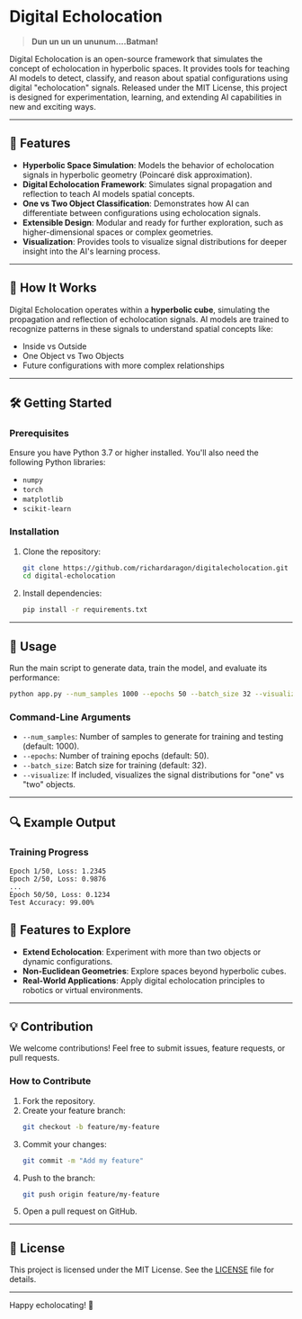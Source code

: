# Digital Echolocation

> **Dun un un un ununum....Batman!**

Digital Echolocation is an open-source framework that simulates the concept of echolocation in hyperbolic spaces. It provides tools for teaching AI models to detect, classify, and reason about spatial configurations using digital "echolocation" signals. Released under the MIT License, this project is designed for experimentation, learning, and extending AI capabilities in new and exciting ways.

---

## 🚀 Features

- **Hyperbolic Space Simulation**: Models the behavior of echolocation signals in hyperbolic geometry (Poincaré disk approximation).
- **Digital Echolocation Framework**: Simulates signal propagation and reflection to teach AI models spatial concepts.
- **One vs Two Object Classification**: Demonstrates how AI can differentiate between configurations using echolocation signals.
- **Extensible Design**: Modular and ready for further exploration, such as higher-dimensional spaces or complex geometries.
- **Visualization**: Provides tools to visualize signal distributions for deeper insight into the AI's learning process.

---

## 📖 How It Works

Digital Echolocation operates within a **hyperbolic cube**, simulating the propagation and reflection of echolocation signals. AI models are trained to recognize patterns in these signals to understand spatial concepts like:
- Inside vs Outside
- One Object vs Two Objects
- Future configurations with more complex relationships

---

## 🛠️ Getting Started

### Prerequisites

Ensure you have Python 3.7 or higher installed. You'll also need the following Python libraries:

- `numpy`
- `torch`
- `matplotlib`
- `scikit-learn`

### Installation

1. Clone the repository:
   ```bash
   git clone https://github.com/richardaragon/digitalecholocation.git
   cd digital-echolocation
   ```

2. Install dependencies:
   ```bash
   pip install -r requirements.txt
   ```

---

## 🧪 Usage

Run the main script to generate data, train the model, and evaluate its performance:

```bash
python app.py --num_samples 1000 --epochs 50 --batch_size 32 --visualize
```

### Command-Line Arguments

- `--num_samples`: Number of samples to generate for training and testing (default: 1000).
- `--epochs`: Number of training epochs (default: 50).
- `--batch_size`: Batch size for training (default: 32).
- `--visualize`: If included, visualizes the signal distributions for "one" vs "two" objects.

---

## 🔍 Example Output

### Training Progress
```
Epoch 1/50, Loss: 1.2345
Epoch 2/50, Loss: 0.9876
...
Epoch 50/50, Loss: 0.1234
Test Accuracy: 99.00%
```


## 🌟 Features to Explore

- **Extend Echolocation**: Experiment with more than two objects or dynamic configurations.
- **Non-Euclidean Geometries**: Explore spaces beyond hyperbolic cubes.
- **Real-World Applications**: Apply digital echolocation principles to robotics or virtual environments.

---

## 💡 Contribution

We welcome contributions! Feel free to submit issues, feature requests, or pull requests.

### How to Contribute

1. Fork the repository.
2. Create your feature branch:
   ```bash
   git checkout -b feature/my-feature
   ```
3. Commit your changes:
   ```bash
   git commit -m "Add my feature"
   ```
4. Push to the branch:
   ```bash
   git push origin feature/my-feature
   ```
5. Open a pull request on GitHub.

---

## 📜 License

This project is licensed under the MIT License. See the [LICENSE](LICENSE) file for details.

---


Happy echolocating! 🦇
```
